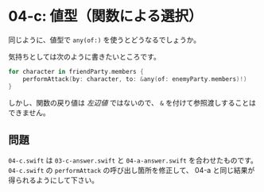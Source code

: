 # 04-c: 値型（関数による選択）

同じように、値型で `any(of:)` を使うとどうなるでしょうか。

気持ちとしては次のように書きたいところです。

```swift
for character in friendParty.members {
    performAttack(by: character, to: &any(of: enemyParty.members)!)
}
```

しかし、関数の戻り値は _左辺値_ ではないので、 `&` を付けて参照渡しすることはできません。

## 問題

`04-c.swift` は `03-c-answer.swift` と `04-a-answer.swift` を合わせたものです。 `04-c.swift` の `performAttack` の呼び出し箇所を修正して、 04-a と同じ結果が得られるようにして下さい。

